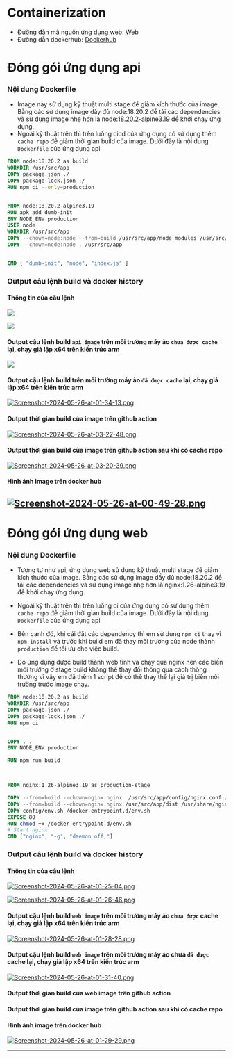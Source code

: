 # Containerization
* Đường đẫn mã nguồn ứng dụng web: [Web](https://github.com/DoTruong1/vdt-frontend)
* Đường dẫn dockerhub: [Dockerhub](https://hub.docker.com/repository/docker/dotruong1910/frontend/general)
# Đóng gói ứng dụng api
### Nội dung Dockerfile

- Image này sử dụng kỹ thuật multi stage để giảm kích thước của image. Bằng các sử dụng image dầy đủ node:18.20.2 để tải các dependencies và sử dụng image nhẹ hơn là node:18.20.2-alpine3.19 để khởi chạy ứng dụng. 
- Ngoài kỹ thuật trên thì trên luồng cicd của ứng dụng có sử dụng thêm `cache repo` để giảm thời gian build của image. Dưới đây là nội dung `Dockerfile` của ứng dụng api


```dockerfile
FROM node:18.20.2 as build
WORKDIR /usr/src/app
COPY package.json ./
COPY package-lock.json ./
RUN npm ci --only=production


FROM node:18.20.2-alpine3.19
RUN apk add dumb-init
ENV NODE_ENV production
USER node
WORKDIR /usr/src/app
COPY --chown=node:node --from=build /usr/src/app/node_modules /usr/src/app/node_modules
COPY --chown=node:node . /usr/src/app


CMD [ "dumb-init", "node", "index.js" ]

```

### Output câu lệnh build và docker history

#### Thông tin của câu lệnh

![](https://i.ibb.co/Jmxkrkf/image.png)

![](https://i.ibb.co/34XQf2X/image.png)

#### Output cậu lệnh build `api image` trên môi trường máy ảo `chưa được cache` lại, chạy giả lập x64 trên kiến trúc arm

![](https://i.ibb.co/ct9h8jK/image.png)

#### Output cậu lệnh build trên môi trường máy ảo `đã được cache` lại, chạy giả lập x64 trên kiến trúc arm

[![Screenshot-2024-05-26-at-01-34-13.png](https://i.postimg.cc/4yLVX2Kg/Screenshot-2024-05-26-at-01-34-13.png)](https://postimg.cc/QK7Hbbk4)

#### Output thời gian build của image trên github action

[![Screenshot-2024-05-26-at-03-22-48.png](https://i.postimg.cc/T3Sx9Cg4/Screenshot-2024-05-26-at-03-22-48.png)](https://postimg.cc/MnygZ0s7)

#### Output thời gian build của image trên github action sau khi có cache repo
[![Screenshot-2024-05-26-at-03-20-39.png](https://i.postimg.cc/k5VZgCVj/Screenshot-2024-05-26-at-03-20-39.png)](https://postimg.cc/4KgwWrQt)
#### Hình ảnh image trên docker hub
[![Screenshot-2024-05-26-at-00-49-28.png](https://i.postimg.cc/dVY2N511/Screenshot-2024-05-26-at-00-49-28.png)](https://postimg.cc/rKfRKC5X)
----------------------------
# Đóng gói ứng dụng web
### Nội dung Dockerfile

- Tương tự như api, ứng dụng web sử dụng kỹ thuật multi stage để giảm kích thước của image. Bằng các sử dụng image dầy đủ node:18.20.2 để tải các dependencies và sử dụng image nhẹ hơn là nginx:1.26-alpine3.19 để khởi chạy ứng dụng. 

- Ngoài kỹ thuật trên thì trên luồng ci của ứng dụng có sử dụng thêm `cache repo` để giảm thời gian build của image. Dưới đây là nội dung `Dockerfile` của ứng dụng api

- Bên cạnh đó, khi cái đặt các dependency thì em sử dụng `npm ci` thay vì `npm install` và trước khi build em đã thay môi trường của node thành `production` để tối ưu cho việc build. 
- Do ứng dụng được build thành web tĩnh và chạy qua nginx nên các biến môi trường ở stage build không thể thay đổi thông qua cách thông thường vì vậy em đã thêm 1 script để có thể thay thế lại giá trị biến môi trường trước image chạy. 


```dockerfile
FROM node:18.20.2 as build
WORKDIR /usr/src/app
COPY package.json ./
COPY package-lock.json ./
RUN npm ci


COPY . .
ENV NODE_ENV production

RUN npm run build



FROM nginx:1.26-alpine3.19 as production-stage

COPY --from=build --chown=nginx:nginx  /usr/src/app/config/nginx.conf /etc/nginx/conf.d/default.conf
COPY --from=build --chown=nginx:nginx /usr/src/app/dist /usr/share/nginx/html
COPY config/env.sh /docker-entrypoint.d/env.sh
EXPOSE 80
RUN chmod +x /docker-entrypoint.d/env.sh
# Start nginx
CMD ["nginx", "-g", "daemon off;"]
```

### Output câu lệnh build và docker history

#### Thông tin của câu lệnh

[![Screenshot-2024-05-26-at-01-25-04.png](https://i.postimg.cc/mZVzHnm3/Screenshot-2024-05-26-at-01-25-04.png)](https://postimg.cc/Rq6Zrg5q)

[![Screenshot-2024-05-26-at-01-26-46.png](https://i.postimg.cc/43h2KVZt/Screenshot-2024-05-26-at-01-26-46.png)](https://postimg.cc/kVqvzV2X)

#### Output cậu lệnh build `web image` trên môi trường máy ảo `chưa được` cache lại, chạy giả lập x64 trên kiến trúc arm

[![Screenshot-2024-05-26-at-01-28-28.png](https://i.postimg.cc/9XJ3HPfF/Screenshot-2024-05-26-at-01-28-28.png)](https://postimg.cc/qghD83n9)
#### Output cậu lệnh build `web image` trên môi trường máy ảo chưa `đã được` cache lại, chạy giả lập x64 trên kiến trúc arm
[![Screenshot-2024-05-26-at-01-31-40.png](https://i.postimg.cc/j2sLw6VS/Screenshot-2024-05-26-at-01-31-40.png)](https://postimg.cc/bDBz4tN7)
#### Output thời gian build của web image trên github action


#### Output thời gian build của image trên github action sau khi có cache repo

#### Hình ảnh image trên docker hub
[![Screenshot-2024-05-26-at-01-29-29.png](https://i.postimg.cc/mg3NKjbm/Screenshot-2024-05-26-at-01-29-29.png)](https://postimg.cc/4Yd99zHc)


---------------
